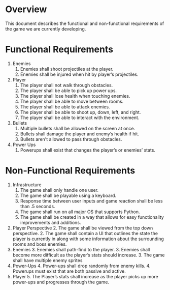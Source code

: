 # Overview
This document describes the functional and non-functional requirements of the game we are currently developing.

# Functional Requirements
1. Enemies
   1. Enemies shall shoot projectiles at the player.
   1. Enemies shall be injured when hit by player’s projectiles.
1. Player
   1. The player shall not walk through obstacles.
   1. The player shall be able to pick up power ups.
   1. The player shall lose health when touching enemies.
   1. The player shall be able to move between rooms.
   1. The player shall be able to attack enemies.
   1. The player shall be able to shoot up, down, left, and right.
   1. The player shall be able to interact with the environment.
1. Bullets
   1. Multiple bullets shall be allowed on the screen at once.
   1. Bullets shall damage the player and enemy’s health if hit.
   1. Bullets aren't allowed to pass through obstacles.
1. Power Ups
   1. Powerups shall exist that changes the player’s or enemies’ stats. 

# Non-Functional Requirements
1. Infrastructure
   1. The game shall only handle one user.
   1. The game shall be playable using a keyboard.
   1. Response time between user inputs and game reaction shall be less than .5 seconds.
   1. The game shall run on all major OS that supports Python.
   1. The game shall be created in a way that allows for easy functionality improvements and additions.
2. Player Perspective
   2. The game shall be viewed from the top down perspective.
   2. The game shall contain a UI that outlines the state the player is currently in along with some information about the surrounding rooms and boss enemies.
3. Enemies
   3. Enemies shall path-find to the player.
   3. Enemies shall become more difficult as the player’s stats should increase.
   3. The game shall have multiple enemy sprites
4. Power-Ups
   4. Power-ups shall drop randomly from enemy kills.
   4. Powerups must exist that are both passive and active.
5. Player
   5. The Player’s stats shall increase as the player picks up more power-ups and progresses through the game. 
